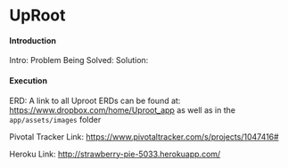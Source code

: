 # UpRoot

#### Introduction ####
Intro:
Problem Being Solved:
Solution:

#### Execution ####
ERD: A link to all Uproot ERDs can be found at: https://www.dropbox.com/home/Uproot_app as well as in the ```app/assets/images``` folder

Pivotal Tracker Link: https://www.pivotaltracker.com/s/projects/1047416#

Heroku Link: http://strawberry-pie-5033.herokuapp.com/


